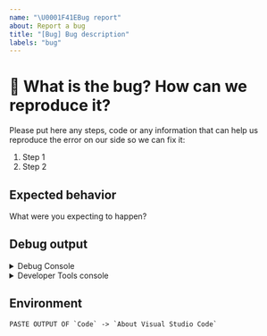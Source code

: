 ```yaml
---
name: "\U0001F41EBug report"
about: Report a bug
title: "[Bug] Bug description"
labels: "bug"
---
```


# 🐛 What is the bug? How can we reproduce it?

Please put here any steps, code or any information that can help us
reproduce the error on our side so we can fix it:

1. Step 1
2. Step 2

## Expected behavior

What were you expecting to happen?

## Debug output

<details>
<summary>Debug Console</summary>

```text

PASTE OUTPUT OF DEBUG CONSOLE (View -> Toggle Debug Console)

```
</details>

<details>
<summary>Developer Tools console</summary>

```text

PASTE OUTPUT OF DEVELOPER TOOLS CONSOLE (Help -> Toggle Developer Tools -> Select Console tab)

```
</details>


## Environment

```text
PASTE OUTPUT OF `Code` -> `About Visual Studio Code`
```
